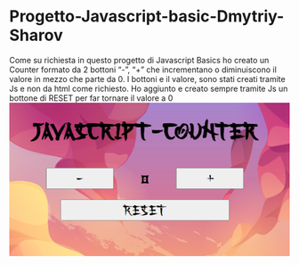 # Progetto-Javascript-basic-Dmytriy-Sharov
Come su richiesta in questo progetto di Javascript Basics ho creato un Counter formato da 2
bottoni “-”, “+” che incrementano o diminuiscono il valore in mezzo che parte da 0.
I bottoni e il valore, sono stati creati tramite Js e non da html come richiesto.
Ho aggiunto e creato sempre tramite Js un bottone di RESET per far tornare il valore a 0
![app-screenshot](https://github.com/Dmytriy99/Progetto-Javascript-basic-Dmytriy-Sharov/blob/60551d491d6f51687b61cac315288bd13262670c/screenshot.png?raw=true)
